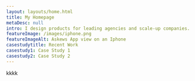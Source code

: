 ```yaml
---
layout: layouts/home.html
title: My Homepage
metaDesc: null
intro: I design products for leading agencies and scale-up companies.
featureImage: /images/iphone.png
featureImageAlt: Askews App view on an Iphone
casestudytitle: Recent Work
casestudy1: Case Study 1
casestudy2: Case Study 2
---
```

kkkk